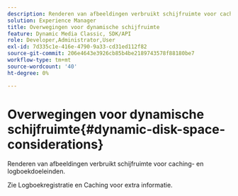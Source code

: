 ```yaml
---
description: Renderen van afbeeldingen verbruikt schijfruimte voor caching- en logboekdoeleinden.
solution: Experience Manager
title: Overwegingen voor dynamische schijfruimte
feature: Dynamic Media Classic, SDK/API
role: Developer,Administrator,User
exl-id: 7d335c1e-416e-4790-9a33-cd31ed112f82
source-git-commit: 206e4643e3926cb85b4be2189743578f88180be7
workflow-type: tm+mt
source-wordcount: '40'
ht-degree: 0%

---
```


# Overwegingen voor dynamische schijfruimte{#dynamic-disk-space-considerations}

Renderen van afbeeldingen verbruikt schijfruimte voor caching- en logboekdoeleinden.

Zie Logboekregistratie en Caching voor extra informatie.
